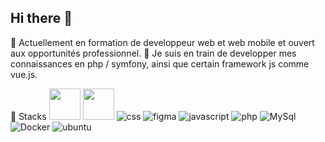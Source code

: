 ## Hi there 👋

🔭 Actuellement en formation de developpeur web et web mobile et ouvert aux opportunités professionnel.
🌱 Je suis en train de developper mes connaissances en php / symfony, ainsi que certain framework js comme vue.js.

🧰 Stacks 
<img src="https://user-images.githubusercontent.com/25181517/192158954-f88b5814-d510-4564-b285-dff7d6400dad.png" width="50px"/>
<img src="https://user-images.githubusercontent.com/25181517/183898674-75a4a1b1-f960-4ea9-abcb-637170a00a75.png)" width="50px"/>
![css](https://user-images.githubusercontent.com/25181517/183898674-75a4a1b1-f960-4ea9-abcb-637170a00a75.png) ![figma](https://user-images.githubusercontent.com/25181517/189715289-df3ee512-6eca-463f-a0f4-c10d94a06b2f.png) ![javascript](https://user-images.githubusercontent.com/25181517/117447155-6a868a00-af3d-11eb-9cfe-245df15c9f3f.png) ![php](https://github.com/marwin1991/profile-technology-icons/assets/76662862/dbbc299a-8356-45e4-9d2e-a6c21b4569cf) ![MySql](https://user-images.githubusercontent.com/25181517/183896128-ec99105a-ec1a-4d85-b08b-1aa1620b2046.png) ![Docker](https://user-images.githubusercontent.com/25181517/117207330-263ba280-adf4-11eb-9b97-0ac5b40bc3be.png) ![ubuntu](https://user-images.githubusercontent.com/25181517/186884153-99edc188-e4aa-4c84-91b0-e2df260ebc33.png)
<!--
**Aledorian/Aledorian** is a ✨ _special_ ✨ repository because its `README.md` (this file) appears on your GitHub profile.

Here are some ideas to get you started:

- 🔭 I’m currently working on ...
- 🌱 I’m currently learning ...
- 👯 I’m looking to collaborate on ...
- 🤔 I’m looking for help with ...
- 💬 Ask me about ...
- 📫 How to reach me: ...
- 😄 Pronouns: ...
- ⚡ Fun fact: ...
-->
